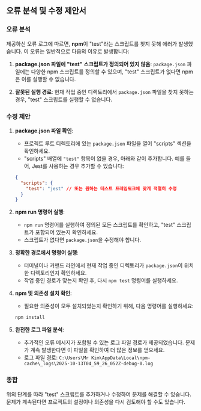 ## 오류 분석 및 수정 제안서

### 오류 분석
제공하신 오류 로그에 따르면, **npm**이 "test"라는 스크립트를 찾지 못해 에러가 발생했습니다. 이 오류는 일반적으로 다음의 이유로 발생합니다:

1. **package.json 파일에 "test" 스크립트가 정의되어 있지 않음**: `package.json` 파일에는 다양한 npm 스크립트를 정의할 수 있으며, "test" 스크립트가 없다면 npm은 이를 실행할 수 없습니다.
   
2. **잘못된 실행 경로**: 현재 작업 중인 디렉토리에서 `package.json` 파일을 찾지 못하는 경우, "test" 스크립트를 실행할 수 없습니다.

### 수정 제안

1. **package.json 파일 확인**:
   - 프로젝트 루트 디렉토리에 있는 `package.json` 파일을 열어 "scripts" 섹션을 확인하세요.
   - "scripts" 배열에 `"test"` 항목이 없을 경우, 아래와 같이 추가합니다. 예를 들어, Jest를 사용하는 경우 추가할 수 있습니다:

   ```json
   {
     "scripts": {
       "test": "jest" // 또는 원하는 테스트 프레임워크에 맞게 적절히 수정
     }
   }
   ```

2. **npm run 명령어 실행**:
   - `npm run` 명령어를 실행하여 정의된 모든 스크립트를 확인하고, "test" 스크립트가 포함되어 있는지 확인하세요.
   - 스크립트가 없다면 `package.json`을 수정해야 합니다.

3. **정확한 경로에서 명령어 실행**:
   - 터미널이나 커맨드 라인에서 현재 작업 중인 디렉토리가 `package.json`이 위치한 디렉토리인지 확인하세요.
   - 작업 중인 경로가 맞는지 확인 후, 다시 `npm test` 명령어를 실행하세요.

4. **npm 및 의존성 설치 확인**:
   - 필요한 의존성이 모두 설치되었는지 확인하기 위해, 다음 명령어를 실행하세요:

   ```bash
   npm install
   ```

5. **완전한 로그 파일 분석**:
   - 추가적인 오류 메시지가 포함될 수 있는 로그 파일 경로가 제공되었습니다. 문제가 계속 발생한다면 이 파일을 확인하여 더 많은 정보를 얻으세요.
   - 로그 파일 경로: `C:\Users\Mr Kim\AppData\Local\npm-cache\_logs\2025-10-13T04_59_26_052Z-debug-0.log`

### 종합
위의 단계를 따라 "test" 스크립트를 추가하거나 수정하여 문제를 해결할 수 있습니다. 문제가 계속된다면 프로젝트의 설정이나 의존성을 다시 검토해야 할 수도 있습니다.